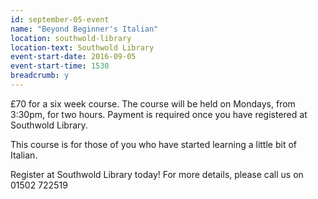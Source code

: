 ```yaml
---
id: september-05-event
name: "Beyond Beginner's Italian"
location: southwold-library
location-text: Southwold Library
event-start-date: 2016-09-05
event-start-time: 1530
breadcrumb: y
---
```


£70 for a six week course. The course will be held on Mondays, from 3:30pm, for
two hours. Payment is required once you have registered at Southwold Library.

This course is for those of you who have started learning a little bit of
Italian.

Register at Southwold Library today! For more details, please call us on
01502 722519
